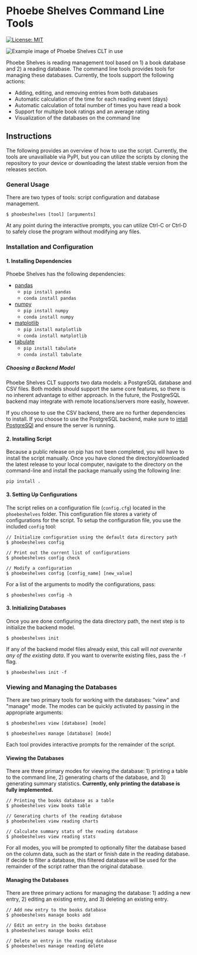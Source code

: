 # Phoebe Shelves Command Line Tools

[![License: MIT](https://img.shields.io/badge/License-MIT-yellow.svg)](https://opensource.org/licenses/MIT)

![Example image of Phoebe Shelves CLT in use](https://github.com/anthony-agbay/phoebe-shelves-clt/blob/main/img/phoebe-shelves-clt-example.png)

Phoebe Shelves is reading management tool based on 1) a book database and 2) a reading database. The command line tools provides tools for managing these databases. Currently, the tools support the following actions:

- Adding, editing, and removing entries from both databases
- Automatic calculation of the time for each reading event (days)
- Automatic calculation of total number of times you have read a book
- Support for multiple book ratings and an average rating
- Visualization of the databases on the command line

## Instructions

The following provides an overview of how to use the script. Currently, the tools are unavailiable via PyPI, but you can utilize the scripts by cloning the repository to your device or downloading the latest stable version from the releases section.

### General Usage

There are two types of tools: script configuration and database management.

```console
$ phoebeshelves [tool] [arguments]
```

At any point during the interactive prompts, you can utilize Ctrl-C or Ctrl-D to safely close the program without modifying any files.

### Installation and Configuration

#### 1. Installing Dependencies

Phoebe Shelves has the following dependencies:

- [pandas](https://pandas.pydata.org)
    - `pip install pandas`
    - `conda install pandas`
- [numpy](https://numpy.org/)
    - `pip install numpy`
    - `conda install numpy`
- [matplotlib](https://matplotlib.org/stable/index.html)
    - `pip install matplotlib`
    - `conda install matplotlib`
- [tabulate](https://pypi.org/project/tabulate/)
    - `pip install tabulate`
    - `conda install tabulate`

##### Choosing a Backend Model

Phoebe Shelves CLT supports two data models: a PostgreSQL database and CSV files. Both models should support the same core features, so there is no inherent advantage to either approach. In the future, the PostgreSQL backend may integrate with remote locations/servers more easily, however.

If you choose to use the CSV backend, there are no further dependencies to install. If you choose to use the PostgreSQL backend, make sure to [intall PostgreSQl](https://www.postgresql.org/download/) and ensure the server is running.

#### 2. Installing Script

Because a public release on pip has not been completed, you will have to install the script manually. Once you have cloned the directory/downloaded the latest release to your local computer, navigate to the directory on the command-line and install the package manually using the following line:

```console
pip install .
```

#### 3. Setting Up Configurations

The script relies on a configuration file (`config.cfg`) located in the `phoebeshelves` folder. This configuration file stores a variety of configurations for the script. To setup the configuration file, you use the included `config` tool:

```console
// Initialize configuration using the default data directory path
$ phoebeshelves config

// Print out the current list of configurations
$ phoebeshelves config check

// Modify a configuration
$ phoebeshelves config [config_name] [new_value]
```

For a list of the arguments to modify the configurations, pass:

```console
$ phoebeshelves config -h
```

#### 3. Initializing Databases

Once you are done configuring the data directory path, the next step is to initialize the backend model.

```console
$ phoebeshelves init
```

If any of the backend model files already exist, this call will *not overwrite any of the existing data*. If you want to overwrite existing files, pass the `-f` flag.

```console
$ phoebeshelves init -f
```

### Viewing and Managing the Databases

There are two primary tools for working with the databases: "view" and "manage" mode. The modes can be quickly activated by passing in the appropriate arguments:

```console
$ phoebeshelves view [database] [mode]

$ phoebeshelves manage [database] [mode]
```

Each tool provides interactive prompts for the remainder of the script.

#### Viewing the Databases

There are three primary modes for viewing the database: 1) printing a table to the command line, 2) generating charts of the database, and 3) generating summary statistics. **Currently, only printing the database is fully implemented.**

```console
// Printing the books database as a table
$ phoebeshelves view books table

// Generating charts of the reading database
$ phoebeshelves view reading charts

// Calculate summary stats of the reading database
$ phoebeshelves view reading stats
```

For all modes, you will be prompted to optionally filter the database based on the column data, such as the start or finish date in the reading database. If decide to filter a database, this filtered database will be used for the remainder of the script rather than the original database.

#### Managing the Databases

There are three primary actions for managing the database: 1) adding a new entry, 2) editing an existing entry, and 3) deleting an existing entry.

```console
// Add new entry to the books database
$ phoebeshelves manage books add

// Edit an entry in the books database
$ phoebeshelves manage books edit

// Delete an entry in the reading database
$ phoebeshelves manage reading delete
```